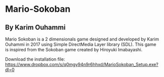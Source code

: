 # Mario-Sokoban
## By Karim Ouhammi

Mario Sokoban is a 2 dimensionals game designed and developed by Karim Ouhammi in 2017 using Simple DirectMedia Layer library (SDL). This game is inspired from the Sokoban game created by Hiroyuki Imabayashi.

Download the installation file: https://www.dropbox.com/s/q0mgy94n9r6hhxd/MarioSokoban_Setup.exe?dl=0
